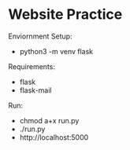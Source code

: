 # Website Practice

Enviornment Setup:
  - python3 -m venv flask
  
Requirements:
  - flask
  - flask-mail
  
Run:
  - chmod a+x run.py
  - ./run.py
  - http://localhost:5000
